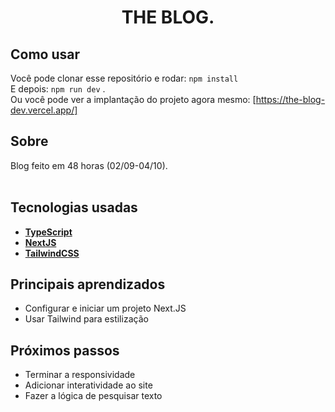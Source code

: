 <h1 align=center> THE BLOG. </h1>

## Como usar
Você pode clonar esse repositório e rodar: 
    ```
    npm install
    ```
<br>
E depois: 
    ```
        npm run dev
    ```
.
<br>
Ou você pode ver a implantação do projeto agora mesmo: [https://the-blog-dev.vercel.app/]


## Sobre 
Blog feito em 48 horas (02/09-04/10). 
<br>
<br>

## Tecnologias usadas
* **[ TypeScript ](https://www.typescriptlang.org/docs/)**
* **[ NextJS ](https://nextjs.org/)**
* **[ TailwindCSS ](https://tailwindcss.com/)**


## Principais aprendizados
* Configurar e iniciar um projeto Next.JS
* Usar Tailwind para estilização


## Próximos passos
* Terminar a responsividade
* Adicionar interatividade ao site
* Fazer a lógica de pesquisar texto
